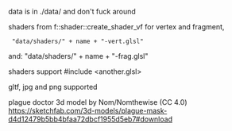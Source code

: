 



data is in ./data/ and don't fuck around

shaders from f::shader::create_shader_vf for vertex and fragment,

     "data/shaders/" + name + "-vert.glsl"

and: "data/shaders/" + name + "-frag.glsl"

shaders support #include <another.glsl>

gltf, jpg and png supported



plague doctor 3d model by Nom/Nomthewise (CC 4.0)
https://sketchfab.com/3d-models/plague-mask-d4d12479b5bb4bfaa72dbcf1955d5eb7#download
